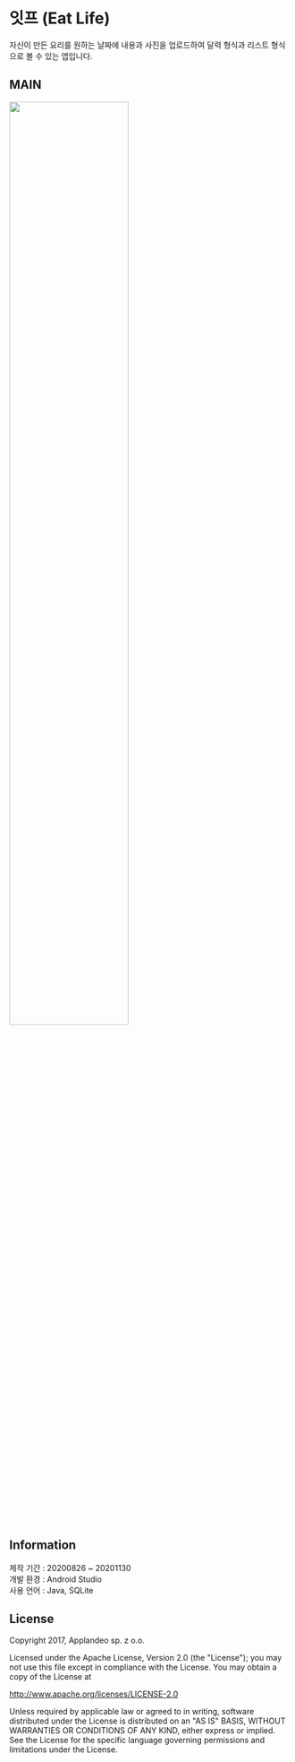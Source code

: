 <h1>잇프 (Eat Life)</h1>
자신이 만든 요리를 원하는 날짜에 내용과 사진을 업로드하여 달력 형식과 리스트 형식으로 볼 수 있는 앱입니다.  

<h2>MAIN</h2> 
<img src="https://user-images.githubusercontent.com/46524540/100886461-3541c000-34f7-11eb-8d64-9bbeee899816.png" width="65%"></img>  
  
<h2>Information</h2>

제작 기간 : 20200826 ~ 20201130  
개발 환경 : Android Studio  
사용 언어 : Java, SQLite  

<h2>License</h2>

Copyright 2017, Applandeo sp. z o.o.

Licensed under the Apache License, Version 2.0 (the "License");
you may not use this file except in compliance with the License.
You may obtain a copy of the License at

   http://www.apache.org/licenses/LICENSE-2.0

Unless required by applicable law or agreed to in writing, software
distributed under the License is distributed on an "AS IS" BASIS,
WITHOUT WARRANTIES OR CONDITIONS OF ANY KIND, either express or implied.
See the License for the specific language governing permissions and
limitations under the License.
